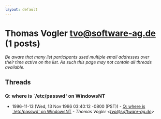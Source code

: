 ```yaml
---
layout: default
---
```


# Thomas Vogler <tvo@software-ag.de> (1 posts)

_Be aware that many list participants used multiple email addresses over their time active on the list. As such this page may not contain all threads available._

## Threads

### Q: where is `/etc/passwd' on WindowsNT
+ 1996-11-13 (Wed, 13 Nov 1996 03:40:12 -0800 (PST)) - [Q: where is `/etc/passwd' on WindowsNT](/archive/1996/11/8d4ed342887f2edf9100858589d674e14cd971bb8c4132e208f2619d65914c2b) - _Thomas Vogler \<tvo@software-ag.de\>_

